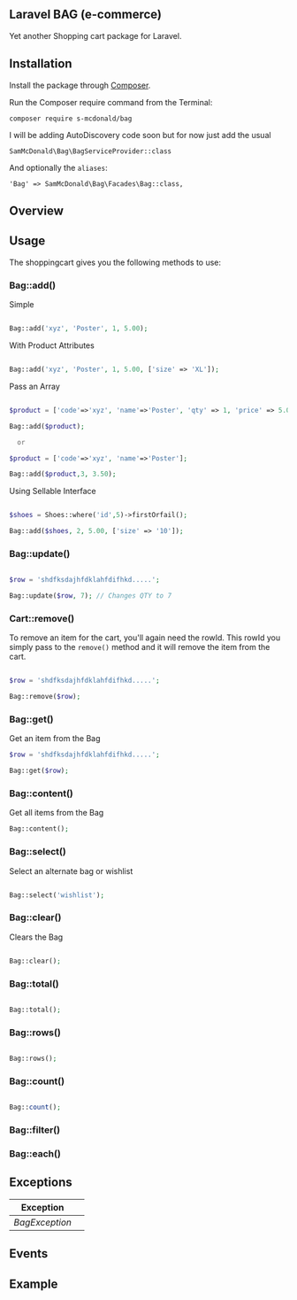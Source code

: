 ## Laravel BAG (e-commerce)

Yet another Shopping cart package for Laravel.

## Installation

Install the package through [Composer](http://getcomposer.org/). 

Run the Composer require command from the Terminal:

    composer require s-mcdonald/bag
    
I will be adding AutoDiscovery code soon but for now just add the usual

	SamMcDonald\Bag\BagServiceProvider::class

And optionally the `aliases`:

	'Bag' => SamMcDonald\Bag\Facades\Bag::class,


## Overview


## Usage

The shoppingcart gives you the following methods to use:

### Bag::add()


Simple 

```php

Bag::add('xyz', 'Poster', 1, 5.00);

```

With Product Attributes 

```php

Bag::add('xyz', 'Poster', 1, 5.00, ['size' => 'XL']);

```

Pass an Array 

```php

$product = ['code'=>'xyz', 'name'=>'Poster', 'qty' => 1, 'price' => 5.00];

Bag::add($product);

  or

$product = ['code'=>'xyz', 'name'=>'Poster'];

Bag::add($product,3, 3.50);

```


Using Sellable Interface 

```php

$shoes = Shoes::where('id',5)->firstOrfail();

Bag::add($shoes, 2, 5.00, ['size' => '10']);

```



### Bag::update()



```php

$row = 'shdfksdajhfdklahfdifhkd.....';

Bag::update($row, 7); // Changes QTY to 7

```


### Cart::remove()

To remove an item for the cart, you'll again need the rowId. This rowId you simply pass to the `remove()` method and it will remove the item from the cart.

```php

$row = 'shdfksdajhfdklahfdifhkd.....';

Bag::remove($row); 

```

### Bag::get()

Get an item from the Bag

```php
$row = 'shdfksdajhfdklahfdifhkd.....';

Bag::get($row);
```


### Bag::content()

Get all items from the Bag

```php
Bag::content();
```


### Bag::select()

Select an alternate bag or wishlist

```php

Bag::select('wishlist');

```

### Bag::clear()

Clears the Bag

```php

Bag::clear();

```




### Bag::total()



```php

Bag::total();

```

### Bag::rows()

```php

Bag::rows();

```

### Bag::count()

```php

Bag::count();

```

### Bag::filter()
### Bag::each()


## Exceptions


| Exception                    |                                                                              |
| ---------------------------- | ---------------------------------------------------------------------------------- |
| *BagException* |  |



## Events


## Example

